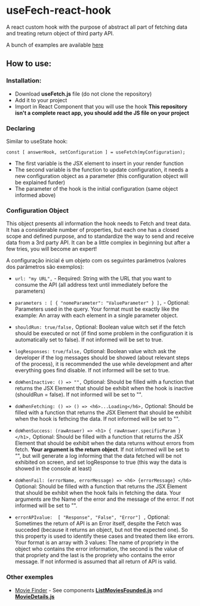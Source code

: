 # useFech-react-hook
A react custom hook with the purpose of abstract all part of fetching data and treating return object of third party API.

A bunch of examples are available [here](https://github.com/PedroMarianoAlmeida/use-fetch-examples)

## How to use:

### Installation:
- Download **useFetch.js** file (do not clone the repository)
- Add it to your project
- Import in React Component that you will use the hook
**This repository  isn't a complete react app, you should add the JS file on your project**

### Declaring

Similar to useState hook:

`const [ answerHook, setConfiguration ] = useFetch(myConfiguration);`

- The first variable is the JSX element to insert in your render function
- The second variable is the function to update configuration, it needs a new configuration object as a parameter (this configuration object will be explained furder)
- The parameter of the hook is the initial configuration (same object informed above)

### Configuration Object

This object presents all information the hook needs to Fetch and treat data. It has a considerable number of properties, but each one has a closed scope and defined purpose, and to standardize the way to send and receive data from a 3rd party API. It can be a little complex in beginning but after a few tries, you will become an expert!

A configuração inicial é um objeto com os seguintes parâmetros (valores dos parâmetros são exemplos):

- `url: "my URL",` - Required: String with the URL that you want to consume the API (all address text until immediately before the parameters)

- `parameters : [ { "nomeParameter": "ValueParameter" } ],` - Optional: Parameters used in the query. Your format must be exactly like the example: An array with each element in a single parameter object.

- `shouldRun: true/false,` Optional: Boolean value witch set if the fetch should be executed or not (if find some problem in the configuration it is automatically set to false). If not informed will be set to true.

- `logResponses: true/false,` Optional: Boolean value witch ask the developer if the log messages should be showed (about relevant steps of the process), it is recommended the use while development and after everything goes find disable. If not informed will be set to true.

- `doWhenInactive: () => "",` Optional: Should be filled with a function that returns the JSX Element that should be exhibit when the hook is inactive (shouldRun = false). If not informed will be set to "".

- `doWhenFetching: () => () => <h6>...Loading</h6>,` Optional: Should be filled with a function that returns the JSX Element that should be exhibit when the hook is fethcing the data. If not informed will be set to "".

- `doWhenSuccess: (rawAnswer) => <h1> { rawAnswer.specificParam } </h1>,` Optional: Should be filled with a function that returns the JSX Element that should be exhibit when the data returns without errors from fetch. **Your argument is the return object**. If not informed will be set to "", but will generate a log informing that the data fetched will be not exhibited on screen, and set logResponse to true (this way the data is showed in the console at least)

- `doWhenFail: (errorName, errorMessage) => <h6> {errorMessage} </h6>` Optional: Should be filled with a function that returns the JSX Element that should be exhibit when the hook fails in fetching the data. Your arguments are the Name of the error and the message of the error. If not informed will be set to "".

- `errorAPIvalue:  [ "Response", "False", "Error"] ,` Optional: Sometimes the return of API is an Error itself, despite the Fetch was succeded (because it returns an object, but not the expected one). So this property is used to identify these cases and treated them like errors. Your format is an array with 3 values: The name of propriety in the object who contains the error information, the second is the value of that propriety and the last is the propriety who contains the error message. If not informed is assumed that all return of API is valid.

### Other exemples

- [Movie Finder](https://github.com/PedroMarianoAlmeida/movie-finder-porfolio) - See components **[ListMoviesFounded.js](https://github.com/PedroMarianoAlmeida/movie-finder-porfolio/blob/master/src/components/HomePage/ListMoviesFounded.js)** and **[MovieDetails.js](https://github.com/PedroMarianoAlmeida/movie-finder-porfolio/blob/master/src/components/MovieDetails.js)**


